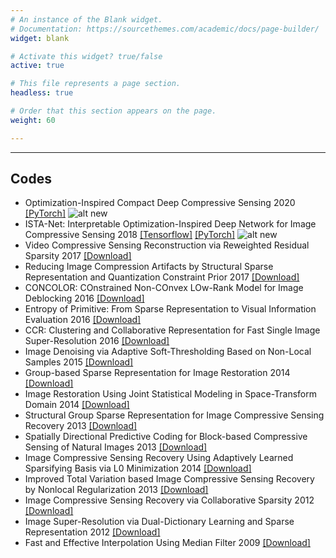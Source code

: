 ```yaml
---
# An instance of the Blank widget.
# Documentation: https://sourcethemes.com/academic/docs/page-builder/
widget: blank

# Activate this widget? true/false
active: true

# This file represents a page section.
headless: true

# Order that this section appears on the page.
weight: 60

---
```


---

## Codes

- Optimization-Inspired Compact Deep Compressive Sensing 2020
  [[PyTorch]](/projects/OPINENet/)
  ![alt new](/images/new.gif)
- ISTA-Net: Interpretable Optimization-Inspired Deep Network for Image
  Compressive Sensing 2018
  [[Tensorflow]](https://github.com/jianzhangcs/ISTA-Net)
  [[PyTorch]](https://github.com/jianzhangcs/ISTA-Net-PyTorch)
  ![alt new](/images/new.gif)
- Video Compressive Sensing Reconstruction via Reweighted Residual Sparsity
  2017
  [[Download]](https://github.com/coolbay/CS-video-reconstruction-RRS)
- Reducing Image Compression Artifacts by Structural Sparse Representation and
  Quantization Constraint Prior 2017
  [[Download]](https://github.com/coolbay/Image-deblocking-SSRQC)
- CONCOLOR: COnstrained Non-COnvex LOw-Rank Model for Image Deblocking 2016
  [[Download]](/codes/CONCOLOR_Code.zip)
- Entropy of Primitive: From Sparse Representation to Visual Information
  Evaluation 2016
  [[Download]](/codes/EoP_Code.zip)
- CCR: Clustering and Collaborative Representation for Fast Single Image
  Super-Resolution 2016
  [[Download]](http://www.escience.cn/people/yulunzhang/index.html)
- Image Denoising via Adaptive Soft-Thresholding Based on Non-Local Samples 2015
  [[Download]](/codes/AST-NLS.rar)
- Group-based Sparse Representation for Image Restoration 2014
  [[Download]](/codes/GSR_Code_Package_3.0.zip)
- Image Restoration Using Joint Statistical Modeling in Space-Transform Domain
  2014
  [[Download]](/codes/TCSVT_IRJSM_Code.rar)
- Structural Group Sparse Representation for Image Compressive Sensing Recovery
  2013
  [[Download]](/codes/SGSR-CS_Code_ver2.0.rar)
- Spatially Directional Predictive Coding for Block-based Compressive Sensing of
  Natural Images 2013
  [[Download]](/codes/SDPC_Code.rar)
- Image Compressive Sensing Recovery Using Adaptively Learned Sparsifying Basis
  via L0 Minimization 2014
  [[Download]](/codes/ALSB_Code.rar)
- Improved Total Variation based Image Compressive Sensing Recovery by Nonlocal
  Regularization 2013
  [[Download]](/codes/Block-TVNLR.rar)
- Image Compressive Sensing Recovery via Collaborative Sparsity 2012
  [[Download]](/codes/JETCAS_Block-RCoS_Code.rar)
- Image Super-Resolution via Dual-Dictionary Learning and Sparse Representation
  2012
  [[Download]](/codes/Dual_Dic_SR.rar)
- Fast and Effective Interpolation Using Median Filter 2009
  [[Download]](/codes/FEIMF.rar)
